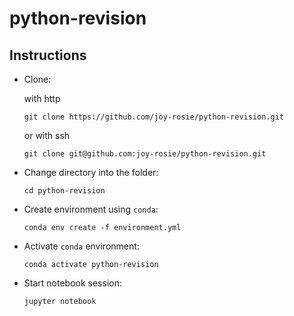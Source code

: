 # python-revision

## Instructions

- Clone:

    with http

    ```shell
    git clone https://github.com/joy-rosie/python-revision.git
    ```
    or with ssh

    ```shell
    git clone git@github.com:joy-rosie/python-revision.git
    ```
  
- Change directory into the folder:

    ```shell
    cd python-revision
    ```
  
- Create environment using `conda`:

    ```shell
    conda env create -f environment.yml
    ```

- Activate `conda` environment:

    ```shell
    conda activate python-revision  
    ```


- Start notebook session:

    ```shell
    jupyter notebook
    ```